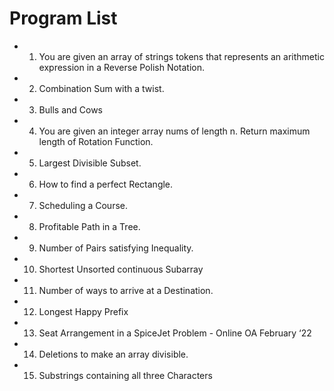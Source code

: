# Program List 

   - 1. You are given an array of strings tokens that represents an arithmetic expression in a Reverse Polish Notation.
   - 2. Combination Sum with a twist.
   - 3. Bulls and Cows
   - 4. You are given an integer array nums of length n. Return maximum length of Rotation Function.
   - 5. Largest Divisible Subset.
   - 6. How to find a perfect Rectangle.
   - 7. Scheduling a Course.
   - 8. Profitable Path in a Tree.
   - 9. Number of Pairs satisfying Inequality.
   - 10. Shortest Unsorted continuous Subarray
   - 11. Number of ways to arrive at a Destination.
   - 12. Longest Happy Prefix
   - 13. Seat Arrangement in a SpiceJet Problem - Online OA February ‘22
   - 14. Deletions to make an array divisible.
   - 15. Substrings containing all three Characters 

